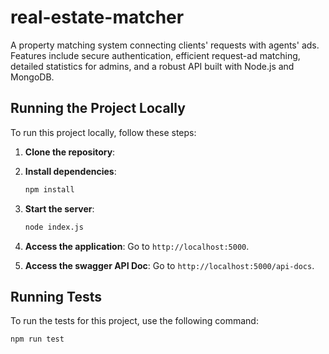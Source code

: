 # real-estate-matcher

A property matching system connecting clients' requests with agents' ads. Features include secure authentication, efficient request-ad matching, detailed statistics for admins, and a robust API built with Node.js and MongoDB.

## Running the Project Locally

To run this project locally, follow these steps:

1. **Clone the repository**:
   

2. **Install dependencies**:
    ```sh
    npm install
    ```

3. **Start the server**:
    ```sh
    node index.js
    ```

4. **Access the application**:
    Go to `http://localhost:5000`.

5. **Access the swagger API Doc**:
    Go to `http://localhost:5000/api-docs`.

## Running Tests

To run the tests for this project, use the following command:

```sh
npm run test
